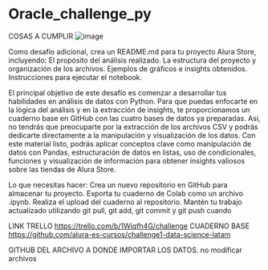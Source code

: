 # Oracle_challenge_py

COSAS A CUMPLIR
![image](https://github.com/user-attachments/assets/6b6bb719-26aa-46e4-b847-bc42f07a8ff7)

Como desafío adicional, crea un README.md para tu proyecto Alura Store, incluyendo:
El propósito del análisis realizado.
La estructura del proyecto y organización de los archivos.
Ejemplos de gráficos e insights obtenidos.
Instrucciones para ejecutar el notebook.

El principal objetivo de este desafío es comenzar a desarrollar tus habilidades en análisis de datos con Python. Para que puedas enfocarte en la lógica del análisis y en la extracción de insights, te proporcionamos un cuaderno base en GitHub con las cuatro bases de datos ya preparadas. Así, no tendrás que preocuparte por la extracción de los archivos CSV y podrás dedicarte directamente a la manipulación y visualización de los datos.
Con este material listo, podrás aplicar conceptos clave como manipulación de datos con Pandas, estructuración de datos en listas, uso de condicionales, funciones y visualización de información para obtener insights valiosos sobre las tiendas de Alura Store.

Lo que necesitas hacer:
Crea un nuevo repositorio en GitHub para almacenar tu proyecto.
Exporta tu cuaderno de Colab como un archivo .ipynb.
Realiza el upload del cuaderno al repositorio.
Mantén tu trabajo actualizado utilizando git pull, git add, git commit y git push cuando

LINK TRELLO
https://trello.com/b/1Wiqfh4G/challenge
CUADERNO BASE
https://github.com/alura-es-cursos/challenge1-data-science-latam

GITHUB DEL ARCHIVO A DONDE IMPORTAR LOS DATOS. no modificar archivos
